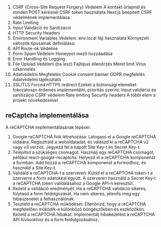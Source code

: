 1. CSRF (Cross-Site Request Forgery) Védelem
   A kontakt űrlapnál és minden POST kérésnél CSRF token használata
   Next.js beépített CSRF védelmének implementálása
2. Rate Limiting
3. Input Validáció és Sanitizáció
4. HTTP Security Headers
5. Environment Variables Védelem
   .env.local fájl használata
   Környezeti változók típusainak definiálása:
6. API Route-ok Védelme
7. Form Spam Védelem
   Honeypot mező hozzáadása
8. Error Handling és Logging
9. File Upload Védelem (ha lesz)
   Fájltípus ellenőrzés
   Méret limit
   Vírus szkennelés
10. Adatvédelmi Megfelelés
    Cookie consent banner
    GDPR megfelelés
    Adatvédelmi tájékoztató
11. SSL/TLS
    Forced HTTPS redirect
    Ezeket a biztonsági elemeket fokozatosan érdemes implementálni, prioritás szerint:
    Input validáció és sanitizáció
    CSRF védelem
    Rate limiting
    Security headers
    A többi elem a projekt növekedésével

## reCaptcha implementálása

A reCAPTCHA implementálásának lépései:

1. Google reCAPTCHA fiók létrehozása:
   Látogass el a Google reCAPTCHA oldalára.
   Regisztráld a weboldaladat, és válaszd ki a reCAPTCHA v2 vagy v3 verziót.
   Jegyezd fel a kapott Site Key-t és Secret Key-t.
2. Telepítsd a szükséges csomagot:
   Használj egy reCAPTCHA csomagot, például react-google-recaptcha.
   Helyezd el a reCAPTCHA komponenst a formban:
   Add hozzá a reCAPTCHA komponenst a formodhoz, és használd a Site Key-t.
3. Validáld a reCAPTCHA-t a szerveren:
   Küldd el a reCAPTCHA token-t a szerverre a form adatokkal együtt.
   A szerveren használd a Secret Key-t a reCAPTCHA token validálásához a Google API-n keresztül.
4. Kezeld a validáció eredményét:
   Ha a reCAPTCHA validáció sikeres, folytasd a form feldolgozását.
   Ha nem sikeres, jeleníts meg egy hibaüzenetet a felhasználónak.
5. Teszteld a reCAPTCHA működését:
   Ellenőrizd, hogy a reCAPTCHA megfelelően működik-e különböző böngészőkben és eszközökön.
   Kezeld a reCAPTCHA hibákat:
   Implementálj hibakezelést a reCAPTCHA API hívásokhoz és a form feldolgozásához.
